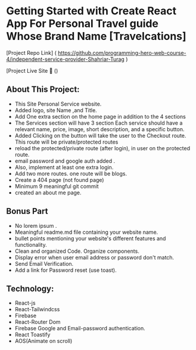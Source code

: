 # Getting Started with Create React App For Personal Travel guide Whose Brand Name [Travelcations]

[Project Repo Link] ( https://github.com/programming-hero-web-course-4/independent-service-provider-Shahriar-Turag )

[Project Live Site 🙂 ()

## About This Project:

-   This Site Personal Service website.
-   Added logo, site Name ,and Title.
-   Add One extra section on the home page in addition to the 4 sections
-   The Services section will have 3 section Each service should have a relevant name, price, image, short description, and a specific button.
-   Added Clicking on the button will take the user to the Checkout route. This route will be private/protected routes
-   reload the protected/private route (after login), in user on the protected route.
-   email password and google auth added .
-   Also, implement at least one extra login.
-   Add two more routes. one route will be blogs.
-   Create a 404 page (not found page)
-   Minimum 9 meaningful git commit
-   created an about me page.

## Bonus Part

-   No lorem ipsum .
-   Meaningful readme.md file containing your website name.
-   bullet points mentioning your website's different features and functionality.
-   Clean and organized Code. Organize components.
-   Display error when user email address or password don't match.
-   Send Email Verification.
-   Add a link for Password reset (use toast).

## Technology:

-   React-js
-   React-Tailwindcss
-   Firebase
-   React-Router Dom
-   Firebase Google and Email-password authentication.
-   React Toastify
-   AOS(Animate on scroll)
